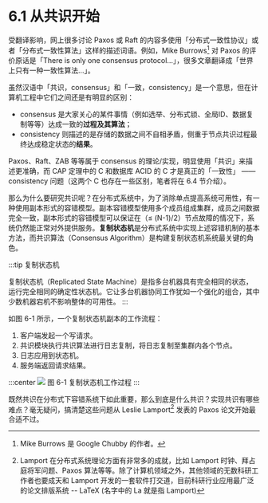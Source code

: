 # 6.1 从共识开始

受翻译影响，网上很多讨论 Paxos 或 Raft 的内容多使用「分布式一致性协议」或者「分布式一致性算法」这样的描述词语。例如，Mike Burrows[^1] 对 Paxos 的评价原话是「There is only one consensus protocol...」，很多文章翻译成「世界上只有一种一致性算法...」。

虽然汉语中「共识，consensus」和「一致，consistency」是一个意思，但在计算机工程中它们之间还是有明显的区别：
- consensus 是大家关心的某件事情（例如选举、分布式锁、全局ID、数据复制等等）达成一致的**过程及其算法**；
- consistency 则描述的是存储的数据之间不自相矛盾，侧重于节点共识过程最终达成稳定状态的**结果**。

Paxos、Raft、ZAB 等等属于 consensus 的理论/实现，明显使用「共识」来描述更准确，而 CAP 定理中的 C 和数据库 ACID 的 C 才是真正的「一致性」 —— consistency 问题（这两个 C 也存在一些区别，笔者将在 6.4 节介绍）。

那么为什么要研究共识呢？在分布式系统中，为了消除单点提高系统可用性，有一种使用副本形式的容错模型。副本容错模型使用多个成员组成集群，成员之间数据完全一致，副本形式的容错模型可以保证在（≤ (N-1)/2）节点故障的情况下，系统仍然能正常对外提供服务。**复制状态机**是分布式系统中实现上述容错机制的基本方法，而共识算法（Consensus Algorithm）是构建复制状态机系统最关键的角色。

:::tip 复制状态机

复制状态机（Replicated State Machine）是指多台机器具有完全相同的状态，运行完全相同的确定性状态机。它让多台机器协同工作犹如一个强化的组合，其中少数机器宕机不影响整体的可用性。
:::

如图 6-1 所示，一个复制状态机副本的工作流程：
1. 客户端发起一个写请求。
2. 共识模块执行共识算法进行日志复制，将日志复制至集群内各个节点。
3. 日志应用到状态机。
4. 服务端返回请求结果。

:::center
  ![](../assets/raft-state-machine.png)
  图 6-1 复制状态机工作过程
:::

既然共识在分布式下容错系统下如此重要，那么到底是什么共识？实现共识有哪些难点？毫无疑问，搞清楚这些问题从 Leslie Lamport[^2] 发表的 Paxos 论文开始最合适不过。


[^1]: Mike Burrows 是 Google Chubby 的作者。
[^2]: Lamport 在分布式系统理论方面有非常多的成就，比如 Lamport 时钟、拜占庭将军问题、Paxos 算法等等。除了计算机领域之外，其他领域的无数科研工作者也要成天和 Lamport 开发的一套软件打交道，目前科研行业应用最广泛的论文排版系统 --  LaTeX (名字中的 La 就是指 Lamport)